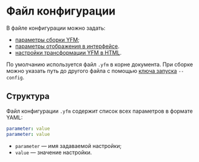 # Файл конфигурации

В файле конфигурации можно задать:

* [параметры сборки YFM](../settings.md#build);
* [параметры отображения в интерфейсе](../settings.md#docs-viewer).
* [настройки трансформации YFM в HTML](../tools/transform/settings.md).

По умолчанию используется файл `.yfm` в корне документа. При сборке можно указать путь до другого файла с помощью [ключа запуска](../tools/docs/settings.md) `--config`. 

## Структура

Файл конфигурации `.yfm` содержит список всех параметров в формате YAML:

```yaml
parameter: value
parameter: value
```
* `parameter` — имя задаваемой настройки;
* `value` — значение настройки.
